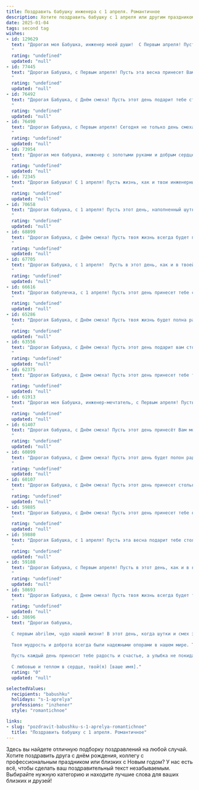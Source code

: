 ```yaml
---
title: Поздравить бабушку инженера с 1 апреля. Романтичное
description: Хотите поздравить бабушку с 1 апреля или другим праздником? Наш ИИ создаст незабываемое поздравление, а вы обязательно выделитесь среди других.  
date: 2025-01-04
tags: second tag
wishes:
- id: 129629
  text: "Дорогая моя Бабушка, инженер моей души!  С Первым апреля! Пусть этот день, наполненный шутками и улыбками, станет лишь преддверием весны в вашем сердце, весны, яркой и нежной, как ваша любовь ко мне.  Пусть все ваши смелые инженерные задумки  воплощаются в жизнь, а каждый день приносит новые радости и вдохновение.  Целую вас крепко-крепко!
  "
  rating: "undefined"
  updated: "null"
- id: 77445
  text: "Дорогая Бабушка, с Первым апреля! Пусть эта весна принесет Вам столько же радости и тепла, сколько Вы дарите своим близким.  Пусть каждый день будет наполнен светлыми чувствами, как Ваша душа,  и пусть Ваша инженерная мудрость  и  творческий  огонь  вдохновляют  нас  еще  не  одно  десятилетие!  С любовью!
  "
  rating: "undefined"
  updated: "null"
- id: 76492
  text: "Дорогая Бабушка, с Днём смеха! Пусть этот день подарит тебе столько же радости и тепла, сколько ты дарила нам за свою долгую и насыщенную жизнь. Твой ум, проницательность и инженерный талант — это настоящий бриллиант, который сияет ярче всех!  Пусть сегодняшний день станет началом новой главы твоей истории, полной смеха, счастья и новых открытий. 💖
  "
  rating: "undefined"
  updated: "null"
- id: 76490
  text: "Дорогая Бабушка, с Первым апреля! Сегодня не только день смеха, но и день восхищения твоей инженерной гениальностью. Пусть твоя жизнь будет полна творческих решений, ярких идей и неиссякаемой энергии!
  "
  rating: "undefined"
  updated: "null"
- id: 73954
  text: "Дорогая моя бабушка, инженер с золотыми руками и добрым сердцем! С 1 апреля! Пусть эта весна принесет тебе столько же тепла и света, сколько ты сама даришь близким. Люблю тебя больше всего на свете!
  "
  rating: "undefined"
  updated: "null"
- id: 72345
  text: "Дорогая Бабушка! С 1 апреля! Пусть жизнь, как и твои инженерные творения, будет полна креатива, прочности и  безупречной функциональности. Пусть каждый день будет праздником, а сердце всегда будет заполнено любовью и счастьем.
  "
  rating: "undefined"
  updated: "null"
- id: 70658
  text: "Дорогая бабушка, с 1 апреля! Пусть этот день, наполненный шутками и улыбками, станет началом прекрасной весны в твоей жизни. Твой ум, острый как инженерный расчет, и сердце, полное тепла, - это настоящая сильная комбинация. Будь счастлива, любима и здорова!
  "
  rating: "undefined"
  updated: "null"
- id: 68899
  text: "Дорогая Бабушка, с Днём смеха! Пусть твоя жизнь всегда будет полна ярких красок, и каждый день будет таким же удивительным, как твоё инженерное мастерство! Ты не просто женщина, ты талант, ты вдохновение! Счастья тебе, моя дорогая, и пусть твоя душа всегда остаётся молодой и прекрасной, как весной!
  "
  rating: "undefined"
  updated: "null"
- id: 67705
  text: "Дорогая Бабушка, с 1 апреля!  Пусть в этот день, как и в твоей замечательной жизни, будет много чудесных  и неожиданных моментов.  Ты,  инженер по призванию,  создавала  красоту  и  удобство,  твоя душа,  как  и  твои инженерные решения,  всегда  была  наполнена  крепкой  любовью  и  нежностью.  Пусть же  этот  день  будет  пропитан  твоей  радостью  и  освещен  ярким  солнцем  тепла  и  счастья!
  "
  rating: "undefined"
  updated: "null"
- id: 66616
  text: "Дорогая бабулечка, с 1 апреля! Пусть этот день принесет тебе столько же радости и тепла, сколько ты приносишь в наши жизни. Своей инженерной мудростью ты всегда строишь нам мосты к успеху и  исполняешь наши самые смелые мечты. Будь здорова и счастлива, моя любимая бабушка!
  "
  rating: "undefined"
  updated: "null"
- id: 65286
  text: "Дорогая Бабушка, с Днём смеха! Пусть твоя жизнь будет полна радости и светлых моментов, как самые смелые инженерные решения!  Ты - настоящая муза изобретательства, умная, креативная и неповторимая. С праздником!
  "
  rating: "undefined"
  updated: "null"
- id: 63556
  text: "Дорогая Бабушка, с Днём смеха! Пусть этот день подарит вам столько же радости, сколько вы подарили миру своими гениальными инженерными решениями. Вы - воплощение ума, сообразительности и творческой силы, а ваше сердце - сокровищница доброты и любви. Пусть каждый день будет полон ярких эмоций и новых открытий!
  "
  rating: "undefined"
  updated: "null"
- id: 62375
  text: "Дорогая Бабушка, с Днем смеха! Пусть этот день принесет тебе только радость, легкость и новые, вдохновляющие идеи, как будто ты только что получила разрешение на новый инженерный проект!  💖
  "
  rating: "undefined"
  updated: "null"
- id: 61913
  text: "Дорогая моя Бабушка, инженер-мечтатель, с Первым апреля! Пусть этот день принесёт тебе не только улыбки и смех, но и  волшебные идеи, которые зажгут огонь в твоих глазах и сделают мир чуточку ярче!
  "
  rating: "undefined"
  updated: "null"
- id: 61407
  text: "Дорогая бабушка, с Днём смеха! Пусть этот день принесёт Вам море улыбок, а жизнь будет полна ярких красок и интересных открытий, как  и Ваши гениальные инженерные решения.
  "
  rating: "undefined"
  updated: "null"
- id: 60899
  text: "Дорогая бабушка, с Днем смеха! Пусть этот день будет полон радости и нежных улыбок, как весенний сад в цвету. Ты — настоящий инженер счастья, создающий уют и гармонию в нашей семье. Спасибо тебе за твою мудрость, заботу и любовь. Пусть каждый день будет наполнен яркими красками и теплыми воспоминаниями!
  "
  rating: "undefined"
  updated: "null"
- id: 60107
  text: "Дорогая Бабушка, с Днём смеха! Пусть этот день принесет столько радости и веселья, сколько ты вложила в мою жизнь своим профессионализмом и талантом инженера. Ты — настоящий  маяк в моём мире, светлый и любящий, твой ум и  творчество  вдохновляют меня. С праздником!
  "
  rating: "undefined"
  updated: "null"
- id: 59885
  text: "Дорогая Бабушка, с Днём смеха! Пусть этот день принесет тебе не только улыбки, но и ощущение того, что ты самая талантливая и  прекрасная инженер, которую только можно себе представить.  Пусть в твоей жизни всегда будет место для новых изобретений,  потому что ты  - источник вдохновения и истинного мастерства. С праздником!
  "
  rating: "undefined"
  updated: "null"
- id: 59880
  text: "Дорогая Бабушка, с 1 апреля! Пусть эта весна подарит тебе столько же ярких цветов, сколько ты создала идей в своей инженерной карьере. Ты - истинная королева интеллекта и красоты, и я бесконечно благодарен за твою мудрость и любовь. С праздником!
  "
  rating: "undefined"
  updated: "null"
- id: 59188
  text: "Дорогая Бабушка, с Первым апреля! Пусть в этот день, как и в каждый день вашей жизни, вас окружают тепло, любовь и вдохновение. Вы – настоящий инженер своей судьбы, мастерски создающий вокруг себя уют и гармонию. Пусть ваша жизнь будет полна ярких моментов, приятных сюрпризов и безграничной любви!
  "
  rating: "undefined"
  updated: "null"
- id: 58693
  text: "Дорогая Бабушка, с Днем смеха! Пусть твоя жизнь всегда будет такой же яркой и неповторимой, как твоё инженерное мастерство! Желаю тебе океан радости, лучезарную улыбку и лёгкость в сердце, которая вдохновляет на новые свершения!
  "
  rating: "undefined"
  updated: "null"
- id: 38696
  text: "Дорогая бабушка,
  
  С первым abrilем, чудо нашей жизни! В этот день, когда шутки и смех заполняют пространство, хочется поздравить тебя с не только праздником, но и с твоим выдающимся талантом инженера. Ты, как настоящий творец, строишь не только мосты и конструкции, но и сердца, полные любви и заботы.
  
  Твоя мудрость и доброта всегда были надежными опорами в нашем мире. Ты вдохновляешь нас на новые свершения, словно проект, который соединил все лучшие качества — ум, терпение и нежность. Благодаря тебе мы учимся не бояться мечтать и смело двигаться к своим целям.
  
  Пусть каждый день приносит тебе радость и счастье, а улыбка не покидает твое лицо. Желаю тебе море любви и уютных мгновений в окружении тех, кто ценит и любит тебя.
  
  С любовью и теплом в сердце, твой(я) [ваше имя]."
  rating: "0"
  updated: "null"

selectedValues:
  recipients: "babushku"
  holidays: "s-1-aprelya"
  professions: "inzhener"
  style: "romantichnoe"

links:
- slug: "pozdravit-babushku-s-1-aprelya-romantichnoe"
  title: "Поздравить бабушку с 1 апреля. Романтичное"
---
```


Здесь вы найдете отличную подборку поздравлений на любой случай. 
Хотите поздравить друга с днём рождения, коллегу с профессиональным праздником или близких с Новым годом? У нас есть всё, чтобы сделать ваш поздравительный текст незабываемым. Выбирайте нужную категорию и находите лучшие слова для ваших близких и друзей!
